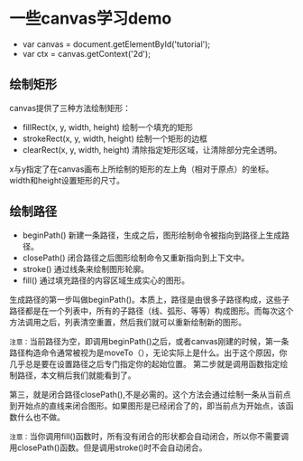 一些canvas学习demo
==
* var canvas = document.getElementById('tutorial');
* var ctx = canvas.getContext('2d');
## 绘制矩形
canvas提供了三种方法绘制矩形：

* fillRect(x, y, width, height) 绘制一个填充的矩形
* strokeRect(x, y, width, height) 绘制一个矩形的边框
* clearRect(x, y, width, height) 清除指定矩形区域，让清除部分完全透明。

x与y指定了在canvas画布上所绘制的矩形的左上角（相对于原点）的坐标。width和height设置矩形的尺寸。
## 绘制路径

* beginPath()  新建一条路径，生成之后，图形绘制命令被指向到路径上生成路径。
* closePath()  闭合路径之后图形绘制命令又重新指向到上下文中。
* stroke()  通过线条来绘制图形轮廓。
* fill()  通过填充路径的内容区域生成实心的图形。

生成路径的第一步叫做beginPath()。本质上，路径是由很多子路径构成，这些子路径都是在一个列表中，所有的子路径（线、弧形、等等）构成图形。而每次这个方法调用之后，列表清空重置，然后我们就可以重新绘制新的图形。

`注意：`当前路径为空，即调用beginPath()之后，或者canvas刚建的时候，第一条路径构造命令通常被视为是moveTo（），无论实际上是什么。出于这个原因，你几乎总是要在设置路径之后专门指定你的起始位置。
第二步就是调用函数指定绘制路径，本文稍后我们就能看到了。

第三，就是闭合路径closePath(),不是必需的。这个方法会通过绘制一条从当前点到开始点的直线来闭合图形。如果图形是已经闭合了的，即当前点为开始点，该函数什么也不做。

`注意：`当你调用fill()函数时，所有没有闭合的形状都会自动闭合，所以你不需要调用closePath()函数。但是调用stroke()时不会自动闭合。